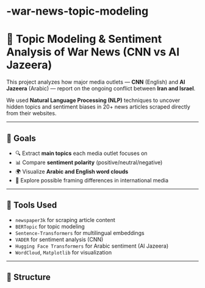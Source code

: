 # -war-news-topic-modeling
# 📰 Topic Modeling & Sentiment Analysis of War News (CNN vs Al Jazeera)

This project analyzes how major media outlets — **CNN** (English) and **Al Jazeera** (Arabic) — report on the ongoing conflict between **Iran and Israel**.

We used **Natural Language Processing (NLP)** techniques to uncover hidden topics and sentiment biases in 20+ news articles scraped directly from their websites.

---

## 📌 Goals

- 🔍 Extract **main topics** each media outlet focuses on
- 📊 Compare **sentiment polarity** (positive/neutral/negative)
- 🌍 Visualize **Arabic and English word clouds**
- 🧠 Explore possible framing differences in international media

---

## 🧰 Tools Used

- `newspaper3k` for scraping article content
- `BERTopic` for topic modeling
- `Sentence-Transformers` for multilingual embeddings
- `VADER` for sentiment analysis (CNN)
- `Hugging Face Transformers` for Arabic sentiment (Al Jazeera)
- `WordCloud`, `Matplotlib` for visualization

---

## 📁 Structure

